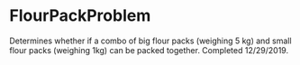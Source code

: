 # FlourPackProblem
Determines whether if a combo of big flour packs (weighing 5 kg) and small flour packs (weighing 1kg) can be packed together. Completed 12/29/2019.
